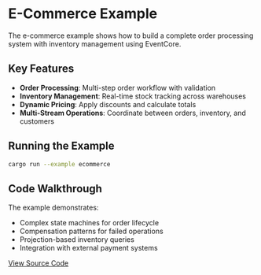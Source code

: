 # E-Commerce Example

The e-commerce example shows how to build a complete order processing system with inventory management using EventCore.

## Key Features

- **Order Processing**: Multi-step order workflow with validation
- **Inventory Management**: Real-time stock tracking across warehouses
- **Dynamic Pricing**: Apply discounts and calculate totals
- **Multi-Stream Operations**: Coordinate between orders, inventory, and customers

## Running the Example

```bash
cargo run --example ecommerce
```

## Code Walkthrough

The example demonstrates:

- Complex state machines for order lifecycle
- Compensation patterns for failed operations
- Projection-based inventory queries
- Integration with external payment systems

[View Source Code](https://github.com/eventcore-rs/eventcore/tree/main/eventcore-examples/src/ecommerce)
